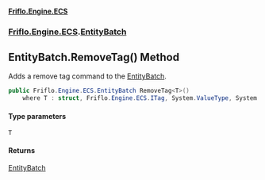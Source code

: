 #### [Friflo.Engine.ECS](index.md#'index')
### [Friflo.Engine.ECS](Friflo.Engine.ECS.md#'Friflo.Engine.ECS').[EntityBatch](EntityBatch.md#'Friflo.Engine.ECS.EntityBatch')

## EntityBatch.RemoveTag<T>() Method

Adds a remove tag command to the [EntityBatch](EntityBatch.md#'Friflo.Engine.ECS.EntityBatch').

```csharp
public Friflo.Engine.ECS.EntityBatch RemoveTag<T>()
    where T : struct, Friflo.Engine.ECS.ITag, System.ValueType, System.ValueType;
```
#### Type parameters

<a name='Friflo.Engine.ECS.EntityBatch.RemoveTag_T_().T'></a>

`T`

#### Returns
[EntityBatch](EntityBatch.md#'Friflo.Engine.ECS.EntityBatch')